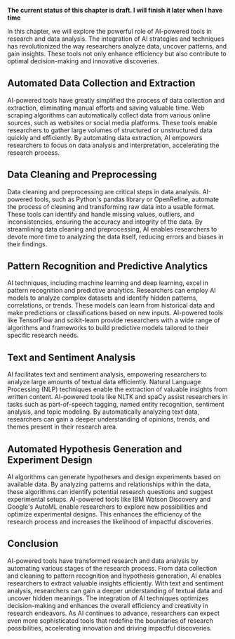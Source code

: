 **The current status of this chapter is draft. I will finish it later when I have time**

In this chapter, we will explore the powerful role of AI-powered tools in research and data analysis. The integration of AI strategies and techniques has revolutionized the way researchers analyze data, uncover patterns, and gain insights. These tools not only enhance efficiency but also contribute to optimal decision-making and innovative discoveries.

**Automated Data Collection and Extraction**
--------------------------------------------

AI-powered tools have greatly simplified the process of data collection and extraction, eliminating manual efforts and saving valuable time. Web scraping algorithms can automatically collect data from various online sources, such as websites or social media platforms. These tools enable researchers to gather large volumes of structured or unstructured data quickly and efficiently. By automating data extraction, AI empowers researchers to focus on data analysis and interpretation, accelerating the research process.

**Data Cleaning and Preprocessing**
-----------------------------------

Data cleaning and preprocessing are critical steps in data analysis. AI-powered tools, such as Python's pandas library or OpenRefine, automate the process of cleaning and transforming raw data into a usable format. These tools can identify and handle missing values, outliers, and inconsistencies, ensuring the accuracy and integrity of the data. By streamlining data cleaning and preprocessing, AI enables researchers to devote more time to analyzing the data itself, reducing errors and biases in their findings.

**Pattern Recognition and Predictive Analytics**
------------------------------------------------

AI techniques, including machine learning and deep learning, excel in pattern recognition and predictive analytics. Researchers can employ AI models to analyze complex datasets and identify hidden patterns, correlations, or trends. These models can learn from historical data and make predictions or classifications based on new inputs. AI-powered tools like TensorFlow and scikit-learn provide researchers with a wide range of algorithms and frameworks to build predictive models tailored to their specific research needs.

**Text and Sentiment Analysis**
-------------------------------

AI facilitates text and sentiment analysis, empowering researchers to analyze large amounts of textual data efficiently. Natural Language Processing (NLP) techniques enable the extraction of valuable insights from written content. AI-powered tools like NLTK and spaCy assist researchers in tasks such as part-of-speech tagging, named entity recognition, sentiment analysis, and topic modeling. By automatically analyzing text data, researchers can gain a deeper understanding of opinions, trends, and themes present in their research area.

**Automated Hypothesis Generation and Experiment Design**
---------------------------------------------------------

AI algorithms can generate hypotheses and design experiments based on available data. By analyzing patterns and relationships within the data, these algorithms can identify potential research questions and suggest experimental setups. AI-powered tools like IBM Watson Discovery and Google's AutoML enable researchers to explore new possibilities and optimize experimental designs. This enhances the efficiency of the research process and increases the likelihood of impactful discoveries.

**Conclusion**
--------------

AI-powered tools have transformed research and data analysis by automating various stages of the research process. From data collection and cleaning to pattern recognition and hypothesis generation, AI enables researchers to extract valuable insights efficiently. With text and sentiment analysis, researchers can gain a deeper understanding of textual data and uncover hidden meanings. The integration of AI techniques optimizes decision-making and enhances the overall efficiency and creativity in research endeavors. As AI continues to advance, researchers can expect even more sophisticated tools that redefine the boundaries of research possibilities, accelerating innovation and driving impactful discoveries.
